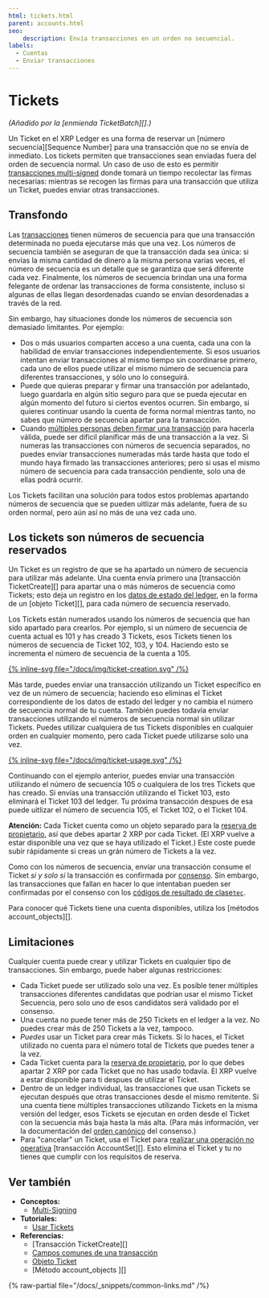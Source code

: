 ```yaml
---
html: tickets.html
parent: accounts.html
seo:
    description: Envía transacciones en un orden no secuencial.
labels:
  - Cuentas
  - Enviar transacciones
---
```

# Tickets

_(Añadido por la [enmienda TicketBatch][].)_

Un Ticket en el XRP Ledger es una forma de reservar un [número secuencia][Sequence Number] para una transacción que no se envía de inmediato. Los tickets permiten que transacciones sean enviadas fuera del orden de secuencia normal. Un caso de uso de esto es permitir [transacciones multi-signed](multi-signing.md) donde tomará un tiempo recolectar las firmas necesarias: mientras se recogen las firmas para una transacción que utiliza un Ticket, puedes enviar otras transacciones.

## Transfondo

Las [transacciones](../transactions/index.md) tienen números de secuencia para que una transacción determinada no pueda ejecutarse más que una vez. Los números de secuencia también se aseguran de que la transacción dada sea única: si envías la misma cantidad de dinero a la misma persona varias veces, el número de secuencia es un detalle que se garantiza que será diferente cada vez. Finalmente, los números de secuencia brindan una una forma felegante de ordenar las transacciones de forma consistente, incluso si algunas de ellas llegan desordenadas cuando se envían desordenadas a través de la red.

Sin embargo, hay situaciones donde los números de secuencia son demasiado limitantes. Por ejemplo:

- Dos o más usuarios comparten acceso a una cuenta, cada una con la habilidad de enviar transacciones independientemente. Si esos usuarios intentan enviar transacciones al mismo tiempo sin coordinarse primero, cada uno de ellos puede utilizar el mismo número de secuencia para diferentes transacciones, y sólo uno lo conseguirá.
- Puede que quieras preparar y firmar una transacción por adelantado, luego guardarla en algún sitio seguro para que se pueda ejecutar en algún momento del futuro si ciertos eventos ocurren. Sin embargo, si quieres continuar usando la cuenta de forma normal mientras tanto, no sabes que número de secuencia apartar para la transacción. <!-- STYLE_OVERRIDE: will -->
- Cuando [múltiples personas deben firmar una transacción](multi-signing.md) para hacerla válida, puede ser dificil planificar más de una transacción a la vez. Si numeras las transacciones con números de secuencia separados, no puedes enviar transacciones numeradas más tarde hasta que todo el mundo haya firmado las transacciones anteriores; pero si usas el mismo número de secuencia para cada transacción pendiente, solo una de ellas podrá ocurrir.

Los Tickets facilitan una solución para todos estos problemas apartando números de secuencia que se pueden uitlizar más adelante, fuera de su orden normal, pero aún así no más de una vez cada uno.


## Los tickets son números de secuencia reservados

Un Ticket es un registro de que se ha apartado un número de secuencia para utilizar más adelante. Una cuenta envía primero una [transacción TicketCreate][] para apartar una o más números de secuencia como Tickets; esto deja un registro en los [datos de estado del ledger](../ledgers/index.md), en la forma de un [objeto Ticket][], para cada número de secuencia reservado.

Los Tickets están numerados usando los números de secuencia que han sido apartado para crearlos. Por ejemplo, si un número de secuencia de cuenta actual es 101 y has creado 3 Tickets, esos Tickets tienen los números de secuencia de Ticket 102, 103, y 104. Haciendo esto se incrementa el número de secuencia de la cuenta a 105.

[{% inline-svg file="/docs/img/ticket-creation.svg" /%}](/docs/img/ticket-creation.svg "Diagrama: Creación de tres tickets")

Más tarde, puedes enviar una transacción utilizando un Ticket específico en vez de un número de secuencia; haciendo eso eliminas el Ticket correspondiente de los datos de estado del ledger y no cambia el número de secuencia normal de tu cuenta. También puedes todavía enviar transacciones utilizando el números de secuencia normal sin utilizar Tickets. Puedes utilizar cualquiera de tus Tickets disponibles en cualquier orden en cualquier momento, pero cada Ticket puede utilizarse solo una vez.

[{% inline-svg file="/docs/img/ticket-usage.svg" /%}](/docs/img/ticket-usage.svg "Diagrama: Usando el ticket 103.")

Continuando con el ejemplo anterior, puedes enviar una transacción utilizando el número de secuencia 105 o cualquiera de los tres Tickets que has creado. Si envías una transacción utilizando el Ticket 103, esto eliminará el Ticket 103 del ledger. Tu próxima transacción despues de esa puede uitlizar el número de secuencia 105, el Ticket 102, o el Ticket 104.

**Atención:** Cada Ticket cuenta como un objeto separado para la [reserva de propietario](reserves.md), así que debes apartar 2 XRP por cada Ticket. (El XRP vuelve a estar disponible una vez que se haya utilizado el Ticket.) Este coste puede subir rápidamente si creas un grán número de Tickets a la vez.

Como con los números de secuencia, enviar una transacción consume el Ticket _si y solo si_ la transacción es confirmada por [consenso](../consensus-protocol/index.md). Sin embargo, las transacciones que fallan en hacer lo que intentaban pueden ser confirmadas por el consenso con los [códigos de resultado de clase`tec`](../../references/protocol/transactions/transaction-results/tec-codes.md).

Para conocer qué Tickets tiene una cuenta disponibles, utiliza los [métodos account_objects][].

## Limitaciones

Cualquier cuenta puede crear y utilizar Tickets en cualquier tipo de transacciones. Sin embargo, puede haber algunas restricciones:

- Cada Ticket puede ser utilizado solo una vez. Es posible tener múltiples transacciones diferentes candidatas que podrían usar el mismo Ticket Secuencia, pero solo uno de esos candidatos será validado por el consenso.
- Una cuenta no puede tener más de 250 Tickets en el ledger a la vez. No puedes crear más de 250 Tickets a la vez, tampoco.
- _Puedes_ usar un Ticket para crear más Tickets. Si lo haces, el Ticket utilizado no cuenta para el número total de Tickets que puedes tener a la vez.
- Cada Ticket cuenta para la [reserva de propietario](reserves.md), por lo que debes apartar 2 XRP por cada Ticket que no has usado todavía. El XRP vuelve a estar disponible para ti despues de utilizar el Ticket.
- Dentro de un ledger individual, las transacciones que usan Tickets se ejecutan después que otras transacciones desde el mismo remitente. Si una cuenta tiene múltiples transacciones utilizando Tickets en la misma versión del ledger, esos Tickets se ejecutan en orden desde el Ticket con la secuencia más baja hasta la más alta. (Para más información, ver la documentación del [orden canónico](../consensus-protocol/consensus-structure.md#calculate-and-share-validations) del consenso.)
- Para "cancelar" un Ticket, usa el Ticket para [realizar una operación no operativa](../transactions/finality-of-results/canceling-a-transaction.md) [transacción AccountSet][]. Esto elimina el Ticket y tu no tienes que cumplir con los requisitos de reserva.

## Ver también


- **Conceptos:**
    - [Multi-Signing](multi-signing.md)
- **Tutoriales:**
    - [Usar Tickets](../../tutorials/how-tos/manage-account-settings/use-tickets.md)
- **Referencias:**
    - [Transacción TicketCreate][]
    - [Campos comunes de una transacción](../../references/protocol/transactions/common-fields.md)
    - [Objeto Ticket](../../references/protocol/ledger-data/ledger-entry-types/ticket.md)
    - [Método account_objects ][]

{% raw-partial file="/docs/_snippets/common-links.md" /%}
